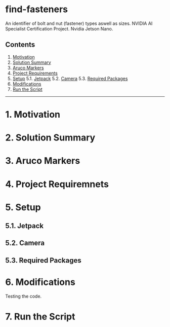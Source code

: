 # find-fasteners
An identifier of bolt and nut (fastener) types aswell as sizes. NVIDIA AI Specialist Certification Project. Nvidia Jetson Nano.
## Contents
1. [Motivation](#1-motivation)
2. [Solution Summary](#2-solutionsummary)
3. [Aruco Markers](#3-arucomarkers)
4. [Project Requirements](#p4-rojectrequirements)
5. [Setup](#5-setup)
  5.1. [Jetpack](#51-jetpack)
  5.2. [Camera](#52-camera)
  5.3. [Required Packages](#53-requiredpackages)
6. [Modifications](#6-modifications)
7. [Run the Script](#7-runthefinalscript)
<hr>

# 1. Motivation

# 2. Solution Summary

# 3. Aruco Markers

# 4. Project Requiremnets

# 5. Setup

## 5.1. Jetpack

## 5.2. Camera

## 5.3. Required Packages

# 6. Modifications
Testing the code.
# 7. Run the Script
